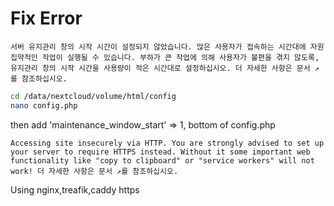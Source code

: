 # **Fix Error**
```
서버 유지관리 창의 시작 시간이 설정되지 않았습니다. 많은 사용자가 접속하는 시간대에 자원 집약적인 작업이 실행될 수 있습니다. 부하가 큰 작업에 의해 사용자가 불편을 겪지 않도록, 유지관리 창의 시작 시간을 사용량이 적은 시간대로 설정하십시오. 더 자세한 사항은 문서 ↗를 참조하십시오.
```

```bash
cd /data/nextcloud/volume/html/config
nano config.php
```
then add 'maintenance_window_start' => 1, bottom of config.php

```
Accessing site insecurely via HTTP. You are strongly advised to set up your server to require HTTPS instead. Without it some important web functionality like "copy to clipboard" or "service workers" will not work! 더 자세한 사항은 문서 ↗를 참조하십시오.
```

Using nginx,treafik,caddy https

